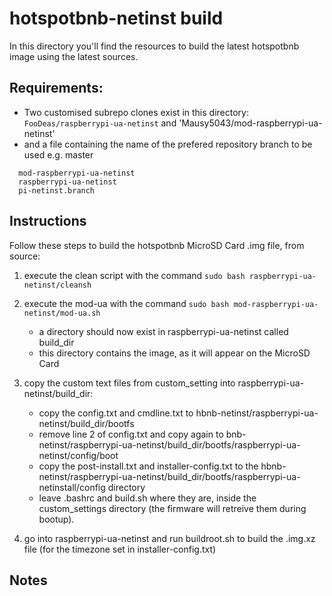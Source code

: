 # hotspotbnb-netinst build

In this directory you'll find the resources to build the latest hotspotbnb image using the latest sources. 

## Requirements:
- Two customised subrepo clones exist in this directory: 
`FooDeas/raspberrypi-ua-netinst` and 'Mausy5043/mod-raspberrypi-ua-netinst' 
- and a file containing the name of the prefered repository branch to be used e.g. master

```
  mod-raspberrypi-ua-netinst
  raspberrypi-ua-netinst
  pi-netinst.branch
```

## Instructions

Follow these steps to build the hotspotbnb MicroSD Card .img file, from source:

1. execute the clean script with the command `sudo bash raspberrypi-ua-netinst/cleansh`

2. execute the mod-ua with the command `sudo bash mod-raspberrypi-ua-netinst/mod-ua.sh`
   - a directory should now exist in raspberrypi-ua-netinst called build_dir
   - this directory contains the image, as it will appear on the MicroSD Card

3. copy the custom text files from custom_setting into raspberrypi-ua-netinst/build_dir: 
   - copy the config.txt and cmdline.txt to hbnb-netinst/raspberrypi-ua-netinst/build_dir/bootfs
   - remove line 2 of config.txt and copy again to bnb-netinst/raspberrypi-ua-netinst/build_dir/bootfs/raspberrypi-ua-netinst/config/boot
   - copy the post-install.txt and installer-config.txt to the hbnb-netinst/raspberrypi-ua-netinst/build_dir/bootfs/raspberrypi-ua-netinstall/config directory
   - leave .bashrc and build.sh where they are, inside the custom_settings directory (the firmware will retreive them during bootup). 

4. go into raspberrypi-ua-netinst and run buildroot.sh to build the .img.xz file (for the timezone set in installer-config.txt) 

## Notes


